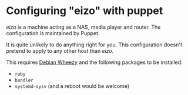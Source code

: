 Configuring "eizo" with puppet
==============================

*eizo* is a machine acting as a NAS, media player and router. The
 configuration is maintained by Puppet.

It is quite unlikely to do anything right for you. This configuration
doesn't pretend to apply to any other host than *eizo*.

This requires [Debian Wheezy][] and the following packages to be
installed:

 - `ruby`
 - `bundler`
 - `systemd-sysv` (and a reboot would be welcome)

[Debian Wheezy]: https://www.debian.org/releases/wheezy/
